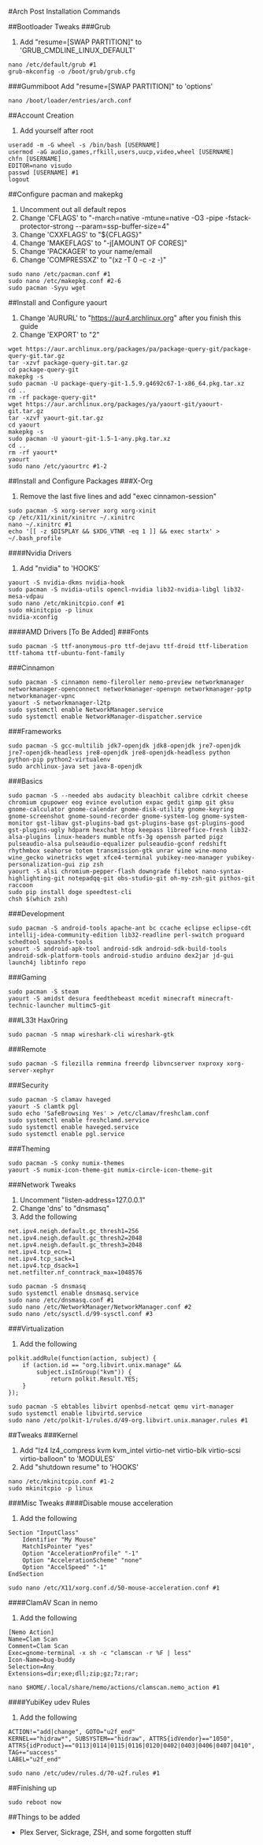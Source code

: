 #Arch Post Installation Commands


##Bootloader Tweaks
###Grub
1. Add "resume=[SWAP PARTITION]" to 'GRUB_CMDLINE_LINUX_DEFAULT'
```shell
nano /etc/default/grub #1
grub-mkconfig -o /boot/grub/grub.cfg
```
###Gummiboot
Add "resume=[SWAP PARTITION]" to 'options'
```shell
nano /boot/loader/entries/arch.conf
```


##Account Creation
1. Add yourself after root
```shell
useradd -m -G wheel -s /bin/bash [USERNAME]
usermod -aG audio,games,rfkill,users,uucp,video,wheel [USERNAME]
chfn [USERNAME]
EDITOR=nano visudo
passwd [USERNAME] #1
logout
```


##Configure pacman and makepkg
1. Uncomment out all default repos
2. Change 'CFLAGS' to "-march=native -mtune=native -O3 -pipe -fstack-protector-strong --param=ssp-buffer-size=4"
3. Change 'CXXFLAGS' to "${CFLAGS}"
4. Change 'MAKEFLAGS' to "-j[AMOUNT OF CORES]"
5. Change 'PACKAGER' to your name/email
6. Change 'COMPRESSXZ' to "(xz -T 0 -c -z -)"
```shell
sudo nano /etc/pacman.conf #1
sudo nano /etc/makepkg.conf #2-6
sudo pacman -Syyu wget
```


##Install and Configure yaourt
1. Change 'AURURL' to "https://aur4.archlinux.org" after you finish this guide
2. Change 'EXPORT' to "2"
```shell
wget https://aur.archlinux.org/packages/pa/package-query-git/package-query-git.tar.gz
tar -xzvf package-query-git.tar.gz
cd package-query-git
makepkg -s
sudo pacman -U package-query-git-1.5.9.g4692c67-1-x86_64.pkg.tar.xz
cd ..
rm -rf package-query-git*
wget https://aur.archlinux.org/packages/ya/yaourt-git/yaourt-git.tar.gz
tar -xzvf yaourt-git.tar.gz
cd yaourt
makepkg -s
sudo pacman -U yaourt-git-1.5-1-any.pkg.tar.xz
cd ..
rm -rf yaourt*
yaourt
sudo nano /etc/yaourtrc #1-2
```


##Install and Configure Packages
###X-Org
1. Remove the last five lines and add "exec cinnamon-session"
```shell
sudo pacman -S xorg-server xorg xorg-xinit
cp /etc/X11/xinit/xinitrc ~/.xinitrc
nano ~/.xinitrc #1
echo '[[ -z $DISPLAY && $XDG_VTNR -eq 1 ]] && exec startx' > ~/.bash_profile
```
####Nvidia Drivers
1. Add "nvidia" to 'HOOKS'
```shell
yaourt -S nvidia-dkms nvidia-hook
sudo pacman -S nvidia-utils opencl-nvidia lib32-nvidia-libgl lib32-mesa-vdpau
sudo nano /etc/mkinitcpio.conf #1
sudo mkinitcpio -p linux
nvidia-xconfig
```
####AMD Drivers
[To Be Added]
###Fonts
```shell
sudo pacman -S ttf-anonymous-pro ttf-dejavu ttf-droid ttf-liberation ttf-tahoma ttf-ubuntu-font-family
```
###Cinnamon
```shell
sudo pacman -S cinnamon nemo-fileroller nemo-preview networkmanager networkmanager-openconnect networkmanager-openvpn networkmanager-pptp networkmanager-vpnc
yaourt -S networkmanager-l2tp
sudo systemctl enable NetworkManager.service
sudo systemctl enable NetworkManager-dispatcher.service
```
###Frameworks
```shell
sudo pacman -S gcc-multilib jdk7-openjdk jdk8-openjdk jre7-openjdk jre7-openjdk-headless jre8-openjdk jre8-openjdk-headless python python-pip python2-virtualenv
sudo archlinux-java set java-8-openjdk
```
###Basics
```shell
sudo pacman -S --needed abs audacity bleachbit calibre cdrkit cheese chromium cpupower eog evince evolution expac gedit gimp git gksu gnome-calculator gnome-calendar gnome-disk-utility gnome-keyring gnome-screenshot gnome-sound-recorder gnome-system-log gnome-system-monitor gst-libav gst-plugins-bad gst-plugins-base gst-plugins-good gst-plugins-ugly hdparm hexchat htop keepass libreoffice-fresh lib32-alsa-plugins linux-headers mumble ntfs-3g openssh parted pigz pulseaudio-alsa pulseaudio-equalizer pulseaudio-gconf redshift rhythmbox seahorse totem transmission-gtk unrar wine wine-mono wine_gecko winetricks wget xfce4-terminal yubikey-neo-manager yubikey-personalization-gui zip zsh
yaourt -S alsi chromium-pepper-flash downgrade filebot nano-syntax-highlighting-git notepadqq-git obs-studio-git oh-my-zsh-git pithos-git raccoon
sudo pip install doge speedtest-cli
chsh $(which zsh)
```
###Development
```shell
sudo pacman -S android-tools apache-ant bc ccache eclipse eclipse-cdt intellij-idea-community-edition lib32-readline perl-switch proguard schedtool squashfs-tools
yaourt -S android-apk-tool android-sdk android-sdk-build-tools android-sdk-platform-tools android-studio arduino dex2jar jd-gui launch4j libtinfo repo
```
###Gaming
```shell
sudo pacman -S steam
yaourt -S amidst desura feedthebeast mcedit minecraft minecraft-technic-launcher multimc5-git
```
###L33t Hax0ring
```shell
sudo pacman -S nmap wireshark-cli wireshark-gtk
```
###Remote
```shell
sudo pacman -S filezilla remmina freerdp libvncserver nxproxy xorg-server-xephyr
```
###Security
```shell
sudo pacman -S clamav haveged
yaourt -S clamtk pgl
sudo echo 'SafeBrowsing Yes' > /etc/clamav/freshclam.conf
sudo systemctl enable freshclamd.service
sudo systemctl enable haveged.service
sudo systemctl enable pgl.service
```
###Theming
```shell
sudo pacman -S conky numix-themes
yaourt -S numix-icon-theme-git numix-circle-icon-theme-git
```
###Network Tweaks
1. Uncomment "listen-address=127.0.0.1"
2. Change 'dns' to "dnsmasq"
3. Add the following
```
net.ipv4.neigh.default.gc_thresh1=256
net.ipv4.neigh.default.gc_thresh2=2048
net.ipv4.neigh.default.gc_thresh3=2048
net.ipv4.tcp_ecn=1
net.ipv4.tcp_sack=1
net.ipv4.tcp_dsack=1
net.netfilter.nf_conntrack_max=1048576
```
```shell
sudo pacman -S dnsmasq
sudo systemctl enable dnsmasq.service
sudo nano /etc/dnsmasq.conf #1
sudo nano /etc/NetworkManager/NetworkManager.conf #2
sudo nano /etc/sysctl.d/99-sysctl.conf #3
```
###Virtualization
1. Add the following
```
polkit.addRule(function(action, subject) {
    if (action.id == "org.libvirt.unix.manage" &&
        subject.isInGroup("kvm")) {
            return polkit.Result.YES;
    }
});
```
```shell
sudo pacman -S ebtables libvirt openbsd-netcat qemu virt-manager
sudo systemctl enable libvirtd.service
sudo nano /etc/polkit-1/rules.d/49-org.libvirt.unix.manager.rules #1
```


##Tweaks
###Kernel
1. Add "lz4 lz4_compress kvm kvm_intel virtio-net virtio-blk virtio-scsi virtio-balloon" to 'MODULES'
2. Add "shutdown resume" to 'HOOKS'
```shell
nano /etc/mkinitcpio.conf #1-2
sudo mkinitcpio -p linux
```
###Misc Tweaks
####Disable mouse acceleration
1. Add the following
```
Section "InputClass"
	Identifier "My Mouse"
	MatchIsPointer "yes"
	Option "AccelerationProfile" "-1"
	Option "AccelerationScheme" "none"
	Option "AccelSpeed" "-1"
EndSection
```
```shell
sudo nano /etc/X11/xorg.conf.d/50-mouse-acceleration.conf #1
```
####ClamAV Scan in nemo
1. Add the following
```
[Nemo Action]
Name=Clam Scan
Comment=Clam Scan
Exec=gnome-terminal -x sh -c "clamscan -r %F | less"
Icon-Name=bug-buddy
Selection=Any
Extensions=dir;exe;dll;zip;gz;7z;rar;
```
```shell
nano $HOME/.local/share/nemo/actions/clamscan.nemo_action #1
```
####YubiKey udev Rules
1. Add the following
```
ACTION!="add|change", GOTO="u2f_end"
KERNEL=="hidraw*", SUBSYSTEM=="hidraw", ATTRS{idVendor}=="1050", ATTRS{idProduct}=="0113|0114|0115|0116|0120|0402|0403|0406|0407|0410", TAG+="uaccess"
LABEL="u2f_end"
```
```shell
sudo nano /etc/udev/rules.d/70-u2f.rules #1
```


##Finishing up
```shell
sudo reboot now
```

##Things to be added
- Plex Server, Sickrage, ZSH, and some forgotten stuff
